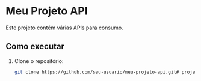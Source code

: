 # Meu Projeto API

Este projeto contém várias APIs para consumo.

## Como executar

1. Clone o repositório:
   ```bash
   git clone https://github.com/seu-usuario/meu-projeto-api.git#   p r o j e t o A P I s  
 